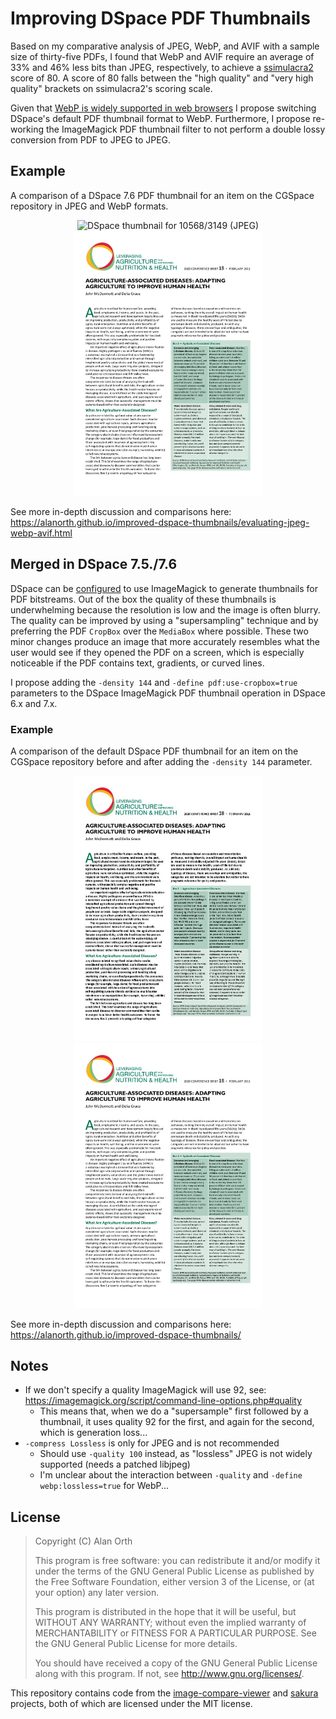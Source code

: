 # Improving DSpace PDF Thumbnails
Based on my comparative analysis of JPEG, WebP, and AVIF with a sample size of thirty-five PDFs, I found that WebP and AVIF require an average of 33% and 46% less bits than JPEG, respectively, to achieve a [ssimulacra2](https://github.com/cloudinary/ssimulacra2) score of 80. A score of 80 falls between the "high quality" and "very high quality" brackets on ssimulacra2's scoring scale.

Given that [WebP is widely supported in web browsers](https://caniuse.com/webp) I propose switching DSpace's default PDF thumbnail format to WebP. Furthermore, I propose re-working the ImageMagick PDF thumbnail filter to not perform a double lossy conversion from PDF to JPEG to JPEG.

## Example
A comparison of a DSpace 7.6 PDF thumbnail for an item on the CGSpace repository in JPEG and WebP formats.

<p align="center">
  <img width="300" alt="DSpace thumbnail for 10568/3149 (JPEG)" src="img/im7/10568-3149.pdf-q92.jpg /">
  <img width="300" alt="DSpace thumbnail for 10568/3149 (WebP)" src="img/im7/10568-3149.pdf-q86.webp" />
</p>

See more in-depth discussion and comparisons here: https://alanorth.github.io/improved-dspace-thumbnails/evaluating-jpeg-webp-avif.html

## Merged in DSpace 7.5./7.6
DSpace can be [configured](https://wiki.lyrasis.org/display/DSDOC7x/Mediafilters+for+Transforming+DSpace+Content) to use ImageMagick to generate thumbnails for PDF bitstreams. Out of the box the quality of these thumbnails is underwhelming because the resolution is low and the image is often blurry. The quality can be improved by using a "supersampling" technique and by preferring the PDF `CropBox` over the `MediaBox` where possible. These two minor changes produce an image that more accurately resembles what the user would see if they opened the PDF on a screen, which is especially noticeable if the PDF contains text, gradients, or curved lines.

I propose adding the `-density 144` and `-define pdf:use-cropbox=true` parameters to the DSpace ImageMagick PDF thumbnail operation in DSpace 6.x and 7.x.

### Example
A comparison of the default DSpace PDF thumbnail for an item on the CGSpace repository before and after adding the `-density 144` parameter.

<p align="center">
  <img width="300" alt="Default DSpace thumbnail for 10568/3149" src="img/10568-3149-dspace.jpg">
  <img width="300" alt="Default DSpace thumbnail for 10568/3149 with density 144" src="img/10568-3149-improved.jpg">
</p>

See more in-depth discussion and comparisons here: https://alanorth.github.io/improved-dspace-thumbnails/

## Notes

- If we don't specify a quality ImageMagick will use 92, see: https://imagemagick.org/script/command-line-options.php#quality
  - This means that, when we do a "supersample" first followed by a thumbnail, it uses quality 92 for the first, and again for the second, which is generation loss...
- `-compress Lossless` is only for JPEG and is not recommended
  - Should use `-quality 100` instead, as "lossless" JPEG is not widely supported (needs a patched libjpeg)
  - I'm unclear about the interaction between `-quality` and `-define webp:lossless=true` for WebP...

## License

>Copyright (C) Alan Orth
>
>This program is free software: you can redistribute it and/or modify
>it under the terms of the GNU General Public License as published by
>the Free Software Foundation, either version 3 of the License, or
>(at your option) any later version.
>
>This program is distributed in the hope that it will be useful,
>but WITHOUT ANY WARRANTY; without even the implied warranty of
>MERCHANTABILITY or FITNESS FOR A PARTICULAR PURPOSE.  See the
>GNU General Public License for more details.
>
>You should have received a copy of the GNU General Public License
>along with this program.  If not, see <http://www.gnu.org/licenses/>.

This repository contains code from the [image-compare-viewer](https://github.com/kylewetton/image-compare-viewer) and [sakura](https://github.com/oxalorg/sakura) projects, both of which are licensed under the MIT license.
